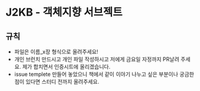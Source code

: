 # J2KB - 객체지향 서브젝트
## 규칙
- 파일은 이름_x장 형식으로 올려주세요!
- 개인 브런치 만드시고 개인 파일 작성하시고 저에게 금요일 자정까지 PR날려 주세요. 제가 합치면서 인증시트에 올리겠습니다.
- issue templete 만들어 놓았으니 책에서 같이 이야기 나누고 싶은 부분이나 궁금한 점이 있다면 스터디 전까지 올려주세요. 
